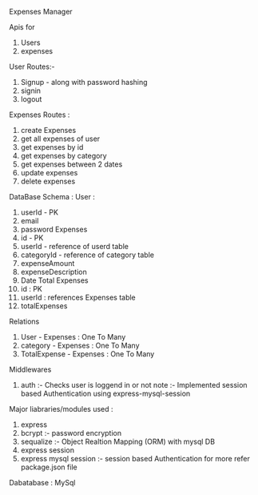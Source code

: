 Expenses Manager

Apis for 
  1. Users
  2. expenses

User Routes:-
  1. Signup - along with password hashing 
  2. signin
  3. logout
     
Expenses Routes :
  1. create Expenses
  2. get all expenses of user
  3. get expenses by id
  4. get expenses by category
  5. get expenses between 2 dates
  6. update expenses
  7. delete expenses

DataBase Schema : 
User : 
  1. userId - PK
  2. email
  3. password
Expenses
  1. id -  PK
  2. userId - reference of userd table
  3. categoryId - reference of category table
  4. expenseAmount
  5.  expenseDescription
  6.  Date
Total Expenses
  1. id : PK
  2. userId : references Expenses table
  3. totalExpenses

Relations
  1. User - Expenses : One To Many
  2. category - Expenses : One To Many
  3. TotalExpense - Expenses : One To Many

Middlewares
  1. auth :- Checks user is loggend in or not
note :- Implemented session based Authentication using  express-mysql-session
    
Major liabraries/modules used : 
  1. express
  2. bcrypt :- password encryption
  3. sequalize :- Object Realtion Mapping (ORM) with mysql DB
  4. express session
  5. express mysql session :- session based Authentication 
  for more refer package.json file

Dabatabase : MySql


